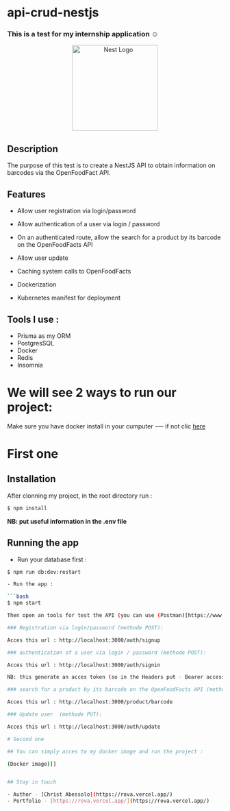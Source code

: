 # api-crud-nestjs

### This is a test for my internship application ☺️

<p align="center">
  <a href="http://nestjs.com/" target="blank"><img src="https://nestjs.com/img/logo-small.svg" width="200" alt="Nest Logo" /></a>
</p>

[circleci-image]: https://img.shields.io/circleci/build/github/nestjs/nest/master?token=abc123def456
[circleci-url]: https://circleci.com/gh/nestjs/nest

## Description

The purpose of this test is to create a NestJS API to obtain information on barcodes via the OpenFoodFact API.

## Features

- Allow user registration via login/password

- Allow authentication of a user via login / password

- On an authenticated route, allow the search for a product by its barcode on the OpenFoodFacts API

- Allow user update

- Caching system calls to OpenFoodFacts

- Dockerization

- Kubernetes manifest for deployment

## Tools I use :

- Prisma as my ORM
- PostgresSQL
- Docker
- Redis
- Insomnia

# We will see 2 ways to run our project:

Make sure you have docker install in your cumputer -— if not clic [here](https://www.docker.com/products/docker-desktop/)

# First one

## Installation

After clonning my project, in the root directory run :

```bash
$ npm install
```

<b> NB: put useful information in the .env file </b>

## Running the app

- Run your database first :

````bash
$ npm run db:dev:restart

- Run the app :

```bash
$ npm start

Then open an tools for test the API (you can use (Postman)[https://www.postman.com/downloads/] or (Insomnia)[https://insomnia.rest/download])

### Registration via login/password (methode POST):

Acces this url : http://localhost:3000/auth/signup

### authentication of a user via login / password (methode POST):

Acces this url : http://localhost:3000/auth/signin

NB: this generate an acces token (so in the Headers put - Bearer accesstoken)

### search for a product by its barcode on the OpenFoodFacts API (methode GET):

Acces this url : http://localhost:3000/product/barcode

### Update user  (methode PUT):

Acces this url : http://localhost:3000/auth/update

# Second one

## You can simply acces to my docker image and run the project :

(Docker image)[]


## Stay in touch

- Author - [Christ Abessolo](https://rova.vercel.app/)
- Portfolio - [https://rova.vercel.app/](https://rova.vercel.app/)
````
